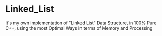 # Linked_List
It's my own implementation of "Linked List" Data Structure, in 100% Pure C++, using the most Optimal Ways in terms of Memory and Processing
